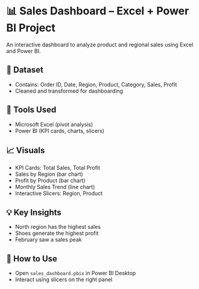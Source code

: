 # 📊 Sales Dashboard – Excel + Power BI Project

An interactive dashboard to analyze product and regional sales using Excel and Power BI.

## 📁 Dataset
- Contains: Order ID, Date, Region, Product, Category, Sales, Profit
- Cleaned and transformed for dashboarding

## 🔧 Tools Used
- Microsoft Excel (pivot analysis)
- Power BI (KPI cards, charts, slicers)

## 📈 Visuals
- KPI Cards: Total Sales, Total Profit
- Sales by Region (bar chart)
- Profit by Product (bar chart)
- Monthly Sales Trend (line chart)
- Interactive Slicers: Region, Product

## 💡 Key Insights
- North region has the highest sales
- Shoes generate the highest profit
- February saw a sales peak

## 📌 How to Use
- Open `sales_dashboard.pbix` in Power BI Desktop
- Interact using slicers on the right panel

